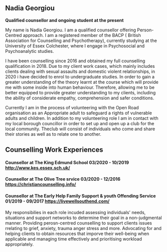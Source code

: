  

## Nadia Georgiou
**Qualified counsellor and ongoing student at the present**  

My name is Nadia Georgiou. I am a qualified counsellor offering Person-Centred approach. I am a registered member of the BACP ( British Association for Counselling and Psychotherapy), currently studying at the University of Essex Colchester, where I engage in Psychosocial and Psychoanalytic studies.

I have been counselling since 2016 and obtained my full counselling qualification in 2018. Due to my client work cases, which mainly includes clients dealing with sexual assaults and domestic violent relationships, in 2020 i have decided to enrol to undergraduate studies. In order to gain a greater understanding of the theory learnt at the course which will provide me with some inside into human behaviour. Therefore, allowing me to be better equipped to provide greater understanding to my clients, including the ability of considerate empathy, comprehension and safer conditions. 



Currently I am in the process of volunteering with the Open Road organisation as an Appropriate adult to safeguard a rights of vulnerable adults and children. In addition to my volunteering role I am in contact with my local borough councillor in order to set up and open up a club for the local community. Theclub will consist of individuals who come and share their stories as well as to relate one to another.    


##  Counselling Work Experiences

#### Counsellor at The King Edmund School                                        03/2020 - 10/2019 http://www.kes.essex.sch.uk/
#### Counsellor at The Olive Tree srvice                                         03/2020 - 12/2016 https://christiancounselling.info/ 
#### Counsellor at The Early Help Family Support & youth Offending Service       01/2019 - 09/2017 https://livewellsouthend.com/
     
My responsibilies in each role incuded assessing individuals' needs, situations and support networks to determine their goal in a non-judgmental manner. Providing perosn-centred counselling to support clients issues rrelating to grief, anxiety, trauma anger stress and more. Advocating for and helping clients to obtain resources that imporve their well-being when applicable and managing time effectively and prioritising workload appropriately. 






